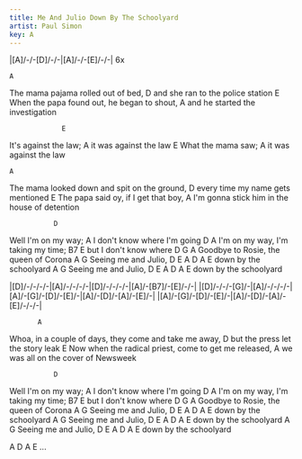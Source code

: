 ```yaml
---
title: Me And Julio Down By The Schoolyard
artist: Paul Simon
key: A
---
```

 
|[A]/-/-[D]/-/-|[A]/-/-[E]/-/-| 6x
 
    A
The mama pajama rolled out of bed,
                          D
and she ran to the police station
         E
When the papa found out, he began to shout,
                          A
and he started the investigation
 
                 E
It's against the law;
                   A
it was against the law
              E
What the mama saw;
                   A
it was against the law
 
    A
The mama looked down and spit on the ground,
                        D
every time my name gets mentioned
    E
The papa said oy, if I get that boy,
                                      A
I'm gonna stick him in the house of detention
 
               D
Well I'm on my way;
             A
I don't know where I'm going
          D                  A
I'm on my way, I'm taking my time;
      B7         E
but I don't know where
           D          G          A
Goodbye to Rosie, the queen of Corona
       A      G
Seeing me and Julio,
D           E     A D A E
down by the schoolyard
       A      G
Seeing me and Julio,
D           E     A D A E
down by the schoolyard

|[D]/-/-/-/-|[A]/-/-/-/-|[D]/-/-/-/-|[A]/-[B7]/-[E]/-/-|
|[D]/-/-/-[G]/-|[A]/-/-/-/-|[A]/-[G]/-[D]/-[E]/-|[A]/-[D]/-[A]/-[E]/-|
|[A]/-[G]/-[D]/-[E]/-|[A]/-[D]/-[A]/-[E]/-/-/-|
 
           A
Whoa, in a couple of days, they come and take me away,
                            D
but the press let the story leak
             E
Now when the radical priest, come to get me released,
                           A
we was all on the cover of Newsweek
 
               D
Well I'm on my way;
             A
I don't know where I'm going
          D                  A
I'm on my way, I'm taking my time;
      B7         E
but I don't know where
           D          G          A
Goodbye to Rosie, the queen of Corona
       A      G
Seeing me and Julio,
D           E     A D A E
down by the schoolyard
       A      G
Seeing me and Julio,
D           E     A D A E
down by the schoolyard
       A      G
Seeing me and Julio,
D           E     A D A E
down by the schoolyard
 
A D A E
...